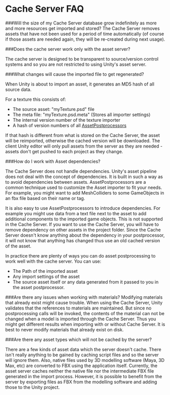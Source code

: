 Cache Server FAQ
================


###Will the size of my Cache Server database grow indefinitely as more and more resources get imported and stored?
The Cache Server removes assets that have not been used for a period of time automatically (of course if those assets are needed again, they will be re-created during next usage). 

###Does the cache server work only with the asset server?

The cache server is designed to be transparent to source/version control systems and so you are not restricted to using Unity's asset server.

###What changes will cause the imported file to get regenerated?

When Unity is about to import an asset, it generates an MD5 hash of all source data.

For a texture this consists of:
* The source asset:  "myTexture.psd" file
* The meta file: "myTexture.psd.meta" (Stores all importer settings)
* The internal version number of the texture importer
* A hash of version numbers of all [AssetPostprocessors](scriptref:assetpostprocessor.html.html)

If that hash is different from what is stored on the Cache Server, the asset will be reimported, otherwise the cached version will be downloaded. The client Unity editor will only pull assets from the server as they are needed - assets don't get pushed to each project as they change.


###How do I work with Asset dependencies?

The Cache Server does not handle dependencies. Unity's asset pipeline does not deal with the concept of dependencies. It is built in such a way as to avoid dependencies between assets. <span class=component>AssetPostprocessors</span> are a common technique used to customize the Asset importer to fit your needs. For example, you might want to add MeshColliders to some GameObjects in an fbx file based on their name or tag.

It is also easy to use <span class=component>AssetPostprocessors</span> to introduce dependencies. For example you might use data from a text file next to the asset to add additional components to the imported game objects. This is not supported in the Cache Server. If you want to use the Cache Server, you will have to remove dependency on other assets in the project folder. Since the Cache Server doesn't know anything about the dependency in your postprocessor, it will not know that anything has changed thus use an old cached version of the asset.

In practice there are plenty of ways you can do asset postprocessing to work well with the cache server.
You can use:
* The Path of the imported asset
* Any import settings of the asset
* The source asset itself or any data generated from it passed to you in the asset postprocessor.

###Are there any issues when working with materials?
Modifying materials that already exist might cause trouble. When using the Cache Server, Unity validates that the references to materials are maintained. But since no postprocessing calls will be invoked, the contents of the material can not be changed when a model is imported through the Cache Server. Thus you might get different results when importing with or without Cache Server. It is best to never modify materials that already exist on disk.

###Are there any asset types which will not be cached by the server?

There are a few kinds of asset data which the server doesn't cache. There isn't really anything to be gained by caching script files and so the server will ignore them. Also, native files used by 3D modelling software (Maya, 3D Max, etc) are converted to FBX using the application itself. Currently, the asset server caches neither the native file nor the intermediate FBX file generated in the import process. However, it is possible to benefit from the server by exporting files as FBX from the modelling software and adding those to the Unity project.

